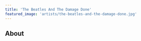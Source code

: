 ```yaml
---
title: 'The Beatles And The Damage Done'
featured_image: 'artists/the-beatles-and-the-damage-done.jpg'
---
```


## About


